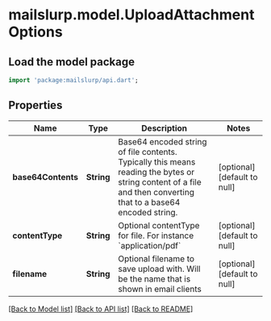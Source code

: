 # mailslurp.model.UploadAttachmentOptions

## Load the model package
```dart
import 'package:mailslurp/api.dart';
```

## Properties
Name | Type | Description | Notes
------------ | ------------- | ------------- | -------------
**base64Contents** | **String** | Base64 encoded string of file contents. Typically this means reading the bytes or string content of a file and then converting that to a base64 encoded string. | [optional] [default to null]
**contentType** | **String** | Optional contentType for file. For instance &#x60;application/pdf&#x60; | [optional] [default to null]
**filename** | **String** | Optional filename to save upload with. Will be the name that is shown in email clients | [optional] [default to null]

[[Back to Model list]](../README#documentation-for-models) [[Back to API list]](../README#documentation-for-api-endpoints) [[Back to README]](../README)


